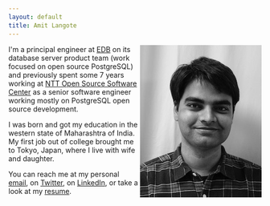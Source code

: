 ```yaml
---
layout: default
title: Amit Langote
---
```


<p>
<img src="files/me2.jpeg" alt="Hey there!" align="right"/>
  I'm a principal engineer at <a href="https://www.enterprisedb.com/">EDB</a>
  on its database server product team (work focused on open source PostgreSQL) and
  previously spent some 7 years working at <a href="https://www.rd.ntt/e/sic/oss/">NTT Open Source Software Center</a>
  as a senior software engineer working mostly on PostgreSQL open source development.
</p>

<p>
  I was born and got my education in the western state of Maharashtra of India.
  My first job out of college brought me to Tokyo, Japan, where I live with wife
  and daughter.
</p>

<p>
  You can reach me at my personal <a href="mailto:amitlangote09@gmail.com">email</a>, on
  <a href="https://twitter.com/amitlan">Twitter</a>, on
  <a href="https://linkedin.com/in/amitlan">LinkedIn</a>, or take a look at my
  <a href="https://s3-ap-northeast-1.amazonaws.com/amitlan.com/files/resume.pdf">resume</a>.
</p>
